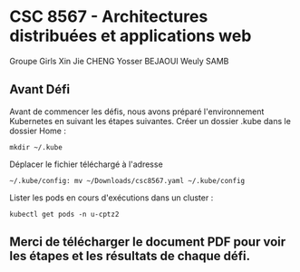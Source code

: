 # CSC 8567 - Architectures distribuées et applications web

Groupe Girls
Xin Jie CHENG
Yosser BEJAOUI
Weuly SAMB

## Avant Défi  
Avant de commencer les défis, nous avons préparé l'environnement Kubernetes en suivant les étapes suivantes. 
Créer un dossier .kube dans le dossier Home :
```
mkdir ~/.kube
```  
Déplacer le fichier téléchargé à l'adresse 
```
~/.kube/config: mv ~/Downloads/csc8567.yaml ~/.kube/config
```
Lister les pods en cours d'exécutions dans un cluster :   
```
kubectl get pods -n u-cptz2        
```

## Merci de télécharger le document PDF pour voir les étapes et les résultats de chaque défi. 




